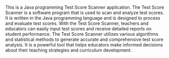 This is a Java programming Test Score Scanner application. The Test Score Scanner is a software program that is used to scan and analyze test scores. It is written in the Java programming language and is designed to process and evaluate test scores. With the Test Score Scanner, teachers and educators can easily input test scores and receive detailed reports on student performance. The Test Score Scanner utilizes various algorithms and statistical methods to generate accurate and comprehensive test score analysis. It is a powerful tool that helps educators make informed decisions about their teaching strategies and curriculum development.
